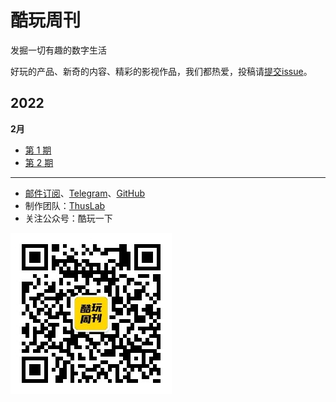 # 酷玩周刊
发掘一切有趣的数字生活

好玩的产品、新奇的内容、精彩的影视作品，我们都热爱，投稿请[提交issue](https://github.com/lvwzhen/coldplay-weekly/issues)。

## 2022

**2月**

- [第 1 期](doc/issue-1.md)
- [第 2 期](doc/issue-2.md)

---

- [邮件订阅](https://www.getrevue.co/profile/coldplay-weekly)、[Telegram](https://t.me/ColdplayWeekly)、[GitHub](https://github.com/lvwzhen/coldplay-weekly)
- 制作团队：[ThusLab](https://thuscn.com/lab/)
- 关注公众号：酷玩一下

![](doc/asset/2022/img2022022203.jpg)